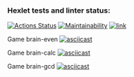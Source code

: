 ### Hexlet tests and linter status:
[![Actions Status](https://github.com/qasik228/backend-project-lvl1/workflows/hexlet-check/badge.svg)](https://github.com/qasik228/backend-project-lvl1/actions)
[![Maintainability](https://api.codeclimate.com/v1/badges/a99a88d28ad37a79dbf6/maintainability)](https://codeclimate.com/github/codeclimate/codeclimate/maintainability)
[![link](https://github.com/qasik228/backend-project-lvl1/actions/workflows/lint.yml/badge.svg)](https://github.com/qasik228/backend-project-lvl1/actions/workflows/link.yml)

Game
brain-even
[![asciicast](https://asciinema.org/a/wWct48M2Ye7dyVNI6x8Vi7b5G.svg)](https://asciinema.org/a/wWct48M2Ye7dyVNI6x8Vi7b5G)

Game
brain-calc
[![asciicast](https://asciinema.org/a/7qLw80tGc9W5gZh3whQbNiFb8.svg)](https://asciinema.org/a/7qLw80tGc9W5gZh3whQbNiFb8)

Game
brain-gcd
[![asciicast](https://asciinema.org/a/BSrPxVOacK1tsakfePJY71ryy.svg)](https://asciinema.org/a/BSrPxVOacK1tsakfePJY71ryy)